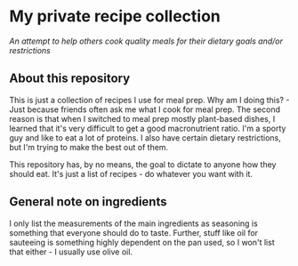 # My private recipe collection
_An attempt to help others cook quality meals for their dietary goals and/or restrictions_

## About this repository
This is just a collection of recipes I use for meal prep.
Why am I doing this? - Just because friends often ask me what I cook for meal prep.
The second reason is that when I switched to meal prep mostly plant-based dishes, I learned that it's very difficult to get a good macronutrient ratio.
I'm a sporty guy and like to eat a lot of proteins. 
I also have certain dietary restrictions, but I'm trying to make the best out of them.

This repository has, by no means, the goal to dictate to anyone how they should eat.
It's just a list of recipes - do whatever you want with it.

## General note on ingredients
I only list the measurements of the main ingredients as seasoning is something that everyone should do to taste.
Further, stuff like oil for sauteeing is something highly dependent on the pan used, so I won't list that either - I usually use olive oil.
